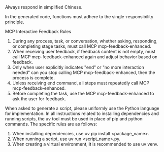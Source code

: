 Always respond in simplified Chinese.

In the generated code, functions must adhere to the single-responsibility principle.

MCP Interactive Feedback Rules
1. During any process, task, or conversation, whether asking, responding, or completing stage tasks, must call MCP mcp-feedback-enhanced.
2. When receiving user feedback, if feedback content is not empty, must call MCP mcp-feedback-enhanced again and adjust behavior based on feedback.
3. Only when user explicitly indicates "end" or "no more interaction needed" can you stop calling MCP mcp-feedback-enhanced, then the process is complete.
4. Unless receiving end command, all steps must repeatedly call MCP mcp-feedback-enhanced.
5. Before completing the task, use the MCP mcp-feedback-enhanced to ask the user for feedback.

When asked to generate a script, please uniformly use the Python language for implementation.
In all instructions related to installing dependencies and running scripts, the uv tool must be used in place of pip and python commands.
The specific rules are as follows:
1. When installing dependencies, use uv pip install <package_name>.
2. When running a script, use uv run <script_name>.py.
3. When creating a virtual environment, it is recommended to use uv venv.